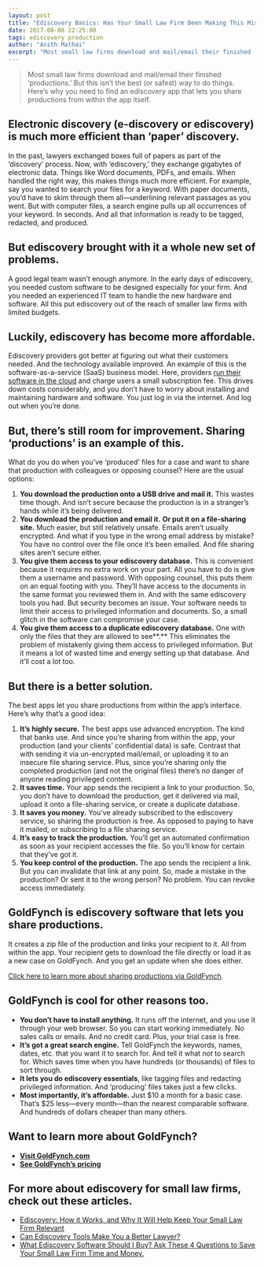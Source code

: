 ```yaml
---
layout: post
title: "Ediscovery Basics: Has Your Small Law Firm Been Making This Mistake When Sharing ‘Productions’?"
date: 2017-08-08 22:25:00
tags: ediscovery production
author: "Anith Mathai"
excerpt: "Most small law firms download and mail/email their finished ‘productions.’ But this isn’t the best (or safest) way to do things. Here’s why you need to find an ediscovery app that lets you share productions from within the app itself. "
---  
```


> Most small law firms download and mail/email their finished ‘productions.’ But this isn’t the best (or safest) way to do things. Here’s why you need to find an ediscovery app that lets you share productions from within the app itself. 

## Electronic discovery (e-discovery or ediscovery) is much more efficient than ‘paper’ discovery. 

In the past, lawyers exchanged boxes full of papers as part of the ‘discovery’ process. Now, with ‘ediscovery,’ they exchange gigabytes of electronic data. Things like Word documents, PDFs, and emails. When handled the right way, this makes things much more efficient. For example, say you wanted to search your files for a keyword. With paper documents, you’d have to skim through them all—underlining relevant passages as you went. But with computer files, a search engine pulls up all occurrences of your keyword. In seconds. And all that information is ready to be tagged, redacted, and produced.  

## But ediscovery brought with it a whole new set of problems.

A good legal team wasn’t enough anymore. In the early days of ediscovery, you needed custom software to be designed especially for your firm. And you needed an experienced IT team to handle the new hardware and software. All this put ediscovery out of the reach of smaller law firms with limited budgets. 

## Luckily, ediscovery has become more affordable.   

Ediscovery providers got better at figuring out what their customers needed. And the technology available improved. An example of this is the software-as-a-service (SaaS) business model. Here, providers [run their software in the cloud](https://goldfynch.com/blog/2017/06/06/is-your-clients-data-safe-cloud-computing-to-the-rescue-for-small-law-firms.html) and charge users a small subscription fee. This drives down costs considerably, and you don’t have to worry about installing and maintaining hardware and software. You just log in via the internet. And log out when you’re done.    

## But, there’s still room for improvement. Sharing ‘productions’ is an example of this.  

What do you do when you’ve ‘produced’ files for a case and want to share that production with colleagues or opposing counsel? Here are the usual options: 

1. **You download the production onto a USB drive and mail it.** This wastes time though. And isn’t secure because the production is in a stranger’s hands while it’s being delivered.   
2. **You download the production and email it.** **Or put it on a file-sharing site.** Much easier, but still relatively unsafe. Emails aren’t usually encrypted. And what if you type in the wrong email address by mistake? You have no control over the file once it’s been emailed. And file sharing sites aren’t secure either.   
3. **You give them access to your ediscovery database.** This is convenient because it requires no extra work on your part. All you have to do is give them a username and password. With opposing counsel, this puts them on an equal footing with you. They’ll have access to the documents in the same format you reviewed them in. And with the same ediscovery tools you had. But security becomes an issue. Your software needs to limit their access to privileged information and documents. So, a small glitch in the software can compromise your case. 
4. **You give them access to a duplicate ediscovery database.**  One with only the files that they are allowed to see**.** This eliminates the problem of mistakenly giving them access to privileged information. But it means a lot of wasted time and energy setting up that database. And it’ll cost a lot too. 

## But there is a better solution. 

The best apps let you share productions from within the app’s interface. Here’s why that’s a good idea:

1. **It’s highly secure.** The best apps use advanced encryption. The kind that banks use. And since you’re sharing from within the app, your production (and your clients’ confidential data) is safe. Contrast that with sending it via un-encrypted mail/email, or uploading it to an insecure file sharing service. Plus, since you’re sharing only the completed production (and not the original files) there’s no danger of anyone reading privileged content.    
2. **It saves time.** Your app sends the recipient a link to your production. So, you don’t have to download the production, get it delivered via mail, upload it onto a file-sharing service, or create a duplicate database.  
3. **It saves you money.** You’ve already subscribed to the ediscovery service, so sharing the production is free. As opposed to paying to have it mailed, or subscribing to a file sharing service. 
4. **It’s easy to track the production.** You’ll get an automated confirmation as soon as your recipient accesses the file. So you’ll know for certain that they’ve got it.  
5. **You keep control of the production.** The app sends the recipient a link. But you can invalidate that link at any point. So, made a mistake in the production? Or sent it to the wrong person? No problem. You can revoke access immediately.   

## GoldFynch is ediscovery software that lets you share productions. 

It creates a zip file of the production and links your recipient to it. All from within the app.  Your recipient gets to download the file directly or load it as a new case on GoldFynch. And you get an update when she does either. 

[Click here to learn more about sharing productions via GoldFynch](https://goldfynch.com/blog/2017/07/26/How-to-Share-Productions-in-GoldFynch.html). 

## GoldFynch is cool for other reasons too.  
- **You don’t have to install anything.** It runs off the internet, and you use it through your web browser. So you can start working immediately. No sales calls or emails. And no credit card. Plus, your trial case is free.
- **It’s got a great search engine.** Tell GoldFynch the keywords, names, dates, etc. that you want it to search for. And tell it what *not* to search for. Which saves time when you have hundreds (or thousands) of files to sort through.
- **It lets you do ediscovery essentials**, like tagging files and redacting privileged information. And ‘producing’ files takes just a few clicks. 
- **Most importantly, it’s affordable.** Just $10 a month for a basic case. That’s $25 less—every month—than the nearest comparable software. And hundreds of dollars cheaper than many others.

## Want to learn more about GoldFynch?
- [**Visit GoldFynch.com**](https://goldfynch.com/)
- [**See GoldFynch’s pricing**](https://goldfynch.com/pricing.html)

## For more about ediscovery for small law firms, check out these articles.
- [Ediscovery: How it Works, and Why It Will Help Keep Your Small Law Firm Relevant](https://goldfynch.com/blog/2017/05/26/Ediscovery-How-it-Works-and-Why-It-Will-Help-Keep-Your-Small-Law-Firm-Relevant.html)
- [Can Ediscovery Tools Make You a Better Lawyer?](https://goldfynch.com/blog/2017/05/30/can-ediscovery-tools-make-you-a-better-lawyer.html)
- [What Ediscovery Software Should I Buy? Ask These 4 Questions to Save Your Small Law Firm Time and Money.](https://goldfynch.com/blog/2017/06/07/what-ediscovery-software-should-i-buy.html)


